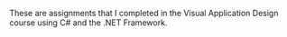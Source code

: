 These are assignments that I completed in the Visual Application Design course using C# and the .NET Framework.